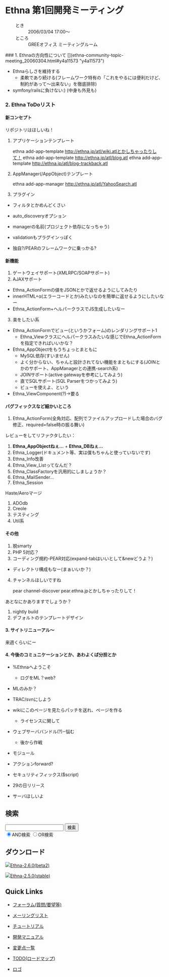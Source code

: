 # Ethna 第1回開発ミーティング
<dl class="list1" style="padding-left:16px;margin-left:16px">
<dt>とき</dt>
<dd>2006/03/04 17:00〜</dd>
<dt>ところ</dt>
<dd>GREEオフィス ミーティングルーム</dd>
</dl>
### 1. Ethnaの方向性について [](ethna-community-topic-meeting_20060304.html#y4a11573 "y4a11573")

- Ethnaらしさを維持する
  - 柔軟であり続ける(フレームワーク特有の「これをやるには便利だけど、制約があって〜出来ない」を徹底排除)
- symfony/railsに負けない:) (中身も外見も)

### 2. Ethna ToDoリスト [](ethna-community-topic-meeting_20060304.html#z397e59c "z397e59c")

#### 新コンセプト [](ethna-community-topic-meeting_20060304.html#if18a50e "if18a50e")

リポジトリはほしいね！

1. アプリケーションテンプレート

    ethna add-app-template http://ethna.jp/atl/wiki.atlとかしちゃったりして！
    ethna add-app-template http://ethna.jp/atl/blog.atl
    ethna add-app-template http://ethna.jp/atl/blog-trackback.atl

2. AppManager(/AppObject)テンプレート

    ethna add-app-manager http://ethna.jp/atl/YahooSearch.atl

3. プラグイン
  - フィルタとかめんどくさい
  - auto\_discoveryオプション
  - managerの名前(プロジェクト依存になっちゃう)
  - validationもプラグインっぽく

- 独自?/PEARのフレームワークに乗っかる?

#### 新機能 [](ethna-community-topic-meeting_20060304.html#ua0686f6 "ua0686f6")

1. ゲートウェイサポート(XMLRPC/SOAPサポート)
2. AJAXサポート
  - Ethna\_ActionFormの値をJSONとかで返せるようにしてみたり
  - innerHTML+α(エラーコードとか)みたいなのを簡単に返せるようにしたいなー
  - Ethna\_ActionForm+ヘルパークラスでJS生成したいなー
3. 楽をしたい系
  - Ethna\_ActionFormでビュー(というかフォーム)のレンダリングサポート1
    - Ethna\_Viewクラスにヘルパークラスみたいな感じでEthna\_ActionFormを指定できればいいかな？
  - Ethna\_AppObjectをもうちょっとまともに
    - MySQL依存(すいません)
    - よく分からない、ちゃんと設計されてない機能をまともにする(JOINとかのサポート、AppManagerとの連携-search系)
    - JOINサポート(active gatewayを参考にしてみよう)
    - 直でSQLサポート(SQL Parserをつかってみよう)
    - ビューを使えよ、という
  - Ethna\_ViewComponent(?)→要る

#### バグフィックスなど細かいところ [](ethna-community-topic-meeting_20060304.html#x014d6db "x014d6db")

1. Ethna\_ActionForm(全角対応、配列でファイルアップロードした場合のバグ修正、required=false時の振る舞い)

レビューをしてリファクタしたい：

1. **Ethna\_AppObjectねぇ...** + **Ethna\_DBねぇ...**
2. Ethna\_Logger(ドキュメント等、実は僕もちゃんと使っていないです)
3. Ethna\_Info改善
4. Ethna\_View\_Listってなんだ？
5. Ethna\_ClassFactoryを汎用的にしましょうか？
6. Ethna\_MailSender...
7. Ethna\_Session

Haste/Aeroマージ

1. ADOdb
2. Creole
3. テスティング
4. Util系

#### その他 [](ethna-community-topic-meeting_20060304.html#ja242618 "ja242618")

1. 脱smarty
2. PHP 5対応？
3. コーディング規約-PEAR対応(expand-tabはいいとして&newどうよ？)
  - ディレクトリ構成もなー(まぁいいか？)
4. チャンネルほしいですね

    pear channel-discover pear.ethna.jpとかしちゃったりして！

あとなにかありますでしょうか？

1. nightly build
2. デフォルトのテンプレートデザイン

#### 3. サイトリニューアル〜 [](ethna-community-topic-meeting_20060304.html#x3340482 "x3340482")

来週くらいにー

#### 4. 今後のコミュニケーションとか、あわよくば分担とか [](ethna-community-topic-meeting_20060304.html#ae69b940 "ae69b940")

- %Ethnaへようこそ
  - ログをML？web?

- MLのみか？

- TRAC/svnにしよう

- wikiにこのページを見たらパッチを送れ、ページを作る
  - ライセンスに関して

- ウェブサーババンドル(?)−悩む
  - 後から作戦

- モジュール

- アクションforward?

- セキュリティフィックス($script)

- 29の日リリース

- サーバほしいよ

<!-- ??END id:body -->
<!-- ??BEGIN id:summary --><!-- ??END id:note -->
<!-- ??BEGIN id:trackback -->
<!-- ?? END id:trackback --><!-- ?? END id:attach -->
<!-- ?? END id:summary -->
<!-- ??END id:content -->
<!-- ?? END id:wrap_content --><!-- ??sidebar?? ========================================================== -->
<!-- ??BEGIN id:wrap_sidebar -->

<!-- ??BEGIN id:search_form -->

## 検索

<form action="http://ethna.jp/index.php?cmd=search" method="post">
            <input type="hidden" name="encode_hint" value="??">
            <input type="text" name="word" value="" size="20">
            <input type="submit" value="検索"><br>
            <input type="radio" name="type" value="AND" checked id="and_search"><label for="and_search">AND検索</label>
            <input type="radio" name="type" value="OR" id="or_search"><label for="or_search">OR検索</label>
    </form>

<!-- END id:search_form -->
<!-- ??BEGIN id:download_link -->

## ダウンロード

[![](image/minilogo.gif)Ethna-2.6.0(beta2)](ethna-download.html)

[![](image/minilogo.gif)Ethna-2.5.0(stable)](ethna-download.html)

<!-- END id:download_link -->
<!-- ??BEGIN id:download_link -->

## Quick Links

- [フォーラム(質問/要望等)](ethna-community-forum.html)
- [メーリングリスト](http://ml.ethna.jp/mailman/listinfo/users)

- [チュートリアル](ethna-document-tutorial.html)
- [開発マニュアル](ethna-document-dev_guide.html)
- [変更点一覧](ethna-document-changes.html)

- [TODO(ロードマップ)](TODO.html)
- [ロゴ](ethna-logo.html)

<!-- END id:download_link -->
<!-- ??BEGIN id:search_form -->


